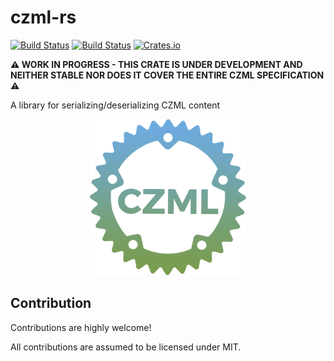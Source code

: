# czml-rs

[![Build Status](https://github.com/gteufelberger/czml-rs/actions/workflows/build.yml/badge.svg)](https://github.com/gteufelberger/czml-rs/actions)
[![Build Status](https://github.com/gteufelberger/czml-rs/actions/workflows/test.yml/badge.svg)](https://github.com/gteufelberger/czml-rs/actions)
[![Crates.io](https://img.shields.io/crates/v/czml.svg)](https://crates.io/crates/czml)

**⚠️ WORK IN PROGRESS - THIS CRATE IS UNDER DEVELOPMENT AND NEITHER STABLE NOR DOES IT COVER THE ENTIRE CZML SPECIFICATION ⚠️**

A library for serializing/deserializing CZML content

<p align="center">
    <img src="https://raw.githubusercontent.com/quentinbaradat/czml-rs/master/resources/logo.png" alt="Project logo">
</p>


## Contribution

Contributions are highly welcome!

All contributions are assumed to be licensed under MIT.
